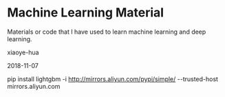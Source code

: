 # Machine Learning Material

Materials or code that I have used to learn machine learning and deep learning.



xiaoye-hua

2018-11-07

pip install lightgbm -i http://mirrors.aliyun.com/pypi/simple/ --trusted-host mirrors.aliyun.com